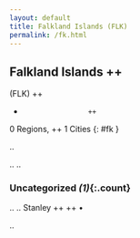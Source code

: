 ```yaml
---
layout: default
title: Falkland Islands (FLK)
permalink: /fk.html
---
```



## Falkland Islands   ++
(FLK)  ++
-                     ++
0 Regions, ++
1 Cities
{: #fk }

.. 




.. 
.. 


### Uncategorized _(1)_{:.count}


..
..
Stanley  ++
 ++
•




.. 
 
